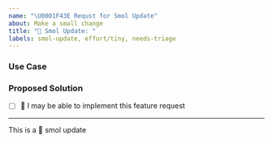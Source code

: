 ```yaml
---
name: "\U0001F43E Requst for Smol Update"
about: Make a small change
title: "🐾 Smol Update: "
labels: smol-update, effort/tiny, needs-triage
---
```


<!-- short description of the feature -->


### Use Case

<!-- why do you need this feature? -->


### Proposed Solution

<!-- Please include prototype/sketch/reference implementation: -->


* [ ] :wave: I may be able to implement this feature request

---

This is a :feet: smol update
